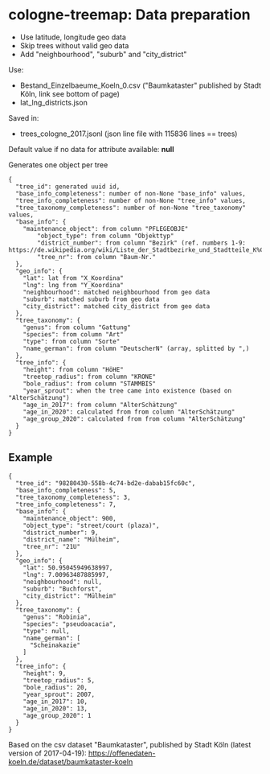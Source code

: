 # cologne-treemap: Data preparation

- Use latitude, longitude geo data
- Skip trees without valid geo data
- Add "neighbourhood", "suburb" and "city_district"

Use:
- Bestand_Einzelbaeume_Koeln_0.csv ("Baumkataster" published by Stadt Köln, link see bottom of page)
- lat_lng_districts.json

Saved in: 
- trees_cologne_2017.jsonl (json line file with 115836 lines == trees) 

Default value if no data for attribute available: **null**

Generates one object per tree
```
{
  "tree_id": generated uuid id,
  "base_info_completeness": number of non-None "base_info" values,
  "tree_info_completeness": number of non-None "tree_info" values,
  "tree_taxonomy_completeness": number of non-None "tree_taxonomy" values,
  "base_info": {
    "maintenance_object": from column "PFLEGEOBJE"
        "object_type": from column "Objekttyp"
        "district_number": from column "Bezirk" (ref. numbers 1-9: https://de.wikipedia.org/wiki/Liste_der_Stadtbezirke_und_Stadtteile_K%C3%B6lns)
        "tree_nr": from column "Baum-Nr."
  },
  "geo_info": {
    "lat": lat from "X_Koordina"
    "lng": lng from "Y_Koordina"
    "neighbourhood": matched neighbourhood from geo data
    "suburb": matched suburb from geo data
    "city_district": matched city_district from geo data
  },
  "tree_taxonomy": {
    "genus": from column "Gattung"
    "species": from column "Art"
    "type": from column "Sorte"
    "name_german": from column "DeutscherN" (array, splitted by ",)
  },
  "tree_info": {
    "height": from column "HöHE"
    "treetop_radius": from column "KRONE"
    "bole_radius": from column "STAMMBIS"
    "year_sprout": when the tree came into existence (based on "AlterSchätzung")
    "age_in_2017": from column "AlterSchätzung"
    "age_in_2020": calculated from from column "AlterSchätzung"
    "age_group_2020": calculated from from column "AlterSchätzung"
  }
}
```

## Example
```
{
  "tree_id": "98280430-558b-4c74-bd2e-dabab15fc60c",
  "base_info_completeness": 5,
  "tree_taxonomy_completeness": 3,
  "tree_info_completeness": 7,
  "base_info": {
    "maintenance_object": 900,
    "object_type": "street/court (plaza)",
    "district_number": 9,
    "district_name": "Mülheim",
    "tree_nr": "21U"
  },
  "geo_info": {
    "lat": 50.95045949638997,
    "lng": 7.00963487885997,
    "neighbourhood": null,
    "suburb": "Buchforst",
    "city_district": "Mülheim"
  },
  "tree_taxonomy": {
    "genus": "Robinia",
    "species": "pseudoacacia",
    "type": null,
    "name_german": [
      "Scheinakazie"
    ]
  },
  "tree_info": {
    "height": 9,
    "treetop_radius": 5,
    "bole_radius": 20,
    "year_sprout": 2007,
    "age_in_2017": 10,
    "age_in_2020": 13,
    "age_group_2020": 1
  }
}
```

Based on the csv dataset "Baumkataster", published by Stadt Köln (latest version of 2017-04-19):
https://offenedaten-koeln.de/dataset/baumkataster-koeln


